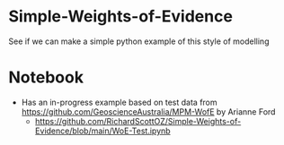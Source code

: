 # Simple-Weights-of-Evidence
See if we can make a simple python example of this style of modelling

# Notebook
- Has an in-progress example based on test data from https://github.com/GeoscienceAustralia/MPM-WofE by Arianne Ford
	- https://github.com/RichardScottOZ/Simple-Weights-of-Evidence/blob/main/WoE-Test.ipynb